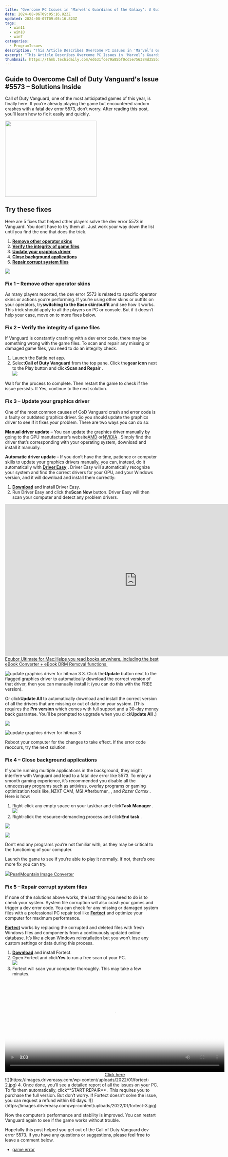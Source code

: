 ```yaml
---
title: "Overcome PC Issues in 'Marvel’s Guardians of the Galaxy': A Guide to 8 Effective Fixes"
date: 2024-08-06T09:05:16.823Z
updated: 2024-08-07T09:05:16.823Z
tags:
  - win11
  - win10
  - win7
categories:
  - ProgramIssues
description: "This Article Describes Overcome PC Issues in 'Marvel’s Guardians of the Galaxy': A Guide to 8 Effective Fixes"
excerpt: "This Article Describes Overcome PC Issues in 'Marvel’s Guardians of the Galaxy': A Guide to 8 Effective Fixes"
thumbnail: https://thmb.techidaily.com/ed631fce79a85bf0cd5e756384d355b32be9ff521aba55cfa7af4917eeac790c.jpg
---
```


## Guide to Overcome Call of Duty Vanguard's Issue #5573 – Solutions Inside

Call of Duty Vanguard, one of the most anticipated games of this year, is finally here. If you’re already playing the game but encountered random crashes with a fatal dev error 5573, don’t worry. After reading this post, you’ll learn how to fix it easily and quickly.

<!-- affiliate ads begin -->
<a href="https://united.elfm.net/c/5597632/748964/4704" target="_top" id="748964"><img src="//a.impactradius-go.com/display-ad/4704-748964" border="0" alt="" width="300" height="250"/></a><img height="0" width="0" src="https://united.elfm.net/i/5597632/748964/4704" style="position:absolute;visibility:hidden;" border="0" />
<!-- affiliate ads end -->
## Try these fixes

 Here are 5 fixes that helped other players solve the dev error 5573 in Vanguard. You don’t have to try them all. Just work your way down the list until you find the one that does the trick.

1. [**Remove other operator skins**](https://tools.techidaily.com/drivereasy/download/)
2. [**Verify the integrity of game files**](https://tools.techidaily.com/drivereasy/download/)
3. [**Update your graphics driver**](https://tools.techidaily.com/drivereasy/download/)
4. [**Close background applications**](https://tools.techidaily.com/drivereasy/download/)
5. **[Repair corrupt system files](https://tools.techidaily.com/drivereasy/download/)**

<!-- affiliate ads begin -->
<a href="https://secure.2checkout.com/order/checkout.php?PRODS=4729320&QTY=1&AFFILIATE=108875&CART=1"><img src="https://secure.avangate.com/images/merchant/f7f07e7dab09533bc71247a5b29a7373/products/2_iDeviceMessageBox.png" border="0"></a>
<!-- affiliate ads end -->
### Fix 1 – Remove other operator skins

 As many players reported, the dev error 5573 is related to specific operator skins or actions you’re performing. If you’re using other skins or outfits on your operators, try**switching to the Base skin/outfit** and see how it works. This trick should apply to all the players on PC or console. But if it doesn’t help your case, move on to more fixes below.

### Fix 2 – Verify the integrity of game files

 If Vanguard is constantly crashing with a dev error code, there may be something wrong with the game files. To scan and repair any missing or damaged game files, you need to do an integrity check.

1. Launch the Battle.net app.
2. Select**Call of Duty Vanguard** from the top pane. Click the**gear icon** next to the Play button and click**Scan and Repair** .  
![](https://images.drivereasy.com/wp-content/uploads/2021/11/scan-and-repair-game-files-1.jpg)

 Wait for the process to complete. Then restart the game to check if the issue persists. If Yes, continue to the next solution.

### Fix 3 – Update your graphics driver

 One of the most common causes of CoD Vanguard crash and error code is a faulty or outdated graphics driver. So you should update the graphics driver to see if it fixes your problem. There are two ways you can do so:

**Manual driver update** – You can update the graphics driver manually by going to the GPU manufacturer’s website[AMD](https://www.amd.com/en/support) or[NVIDIA](https://www.nvidia.com/Download/index.aspx) . Simply find the driver that’s corresponding with your operating system, download and install it manually.

**Automatic driver update** – If you don’t have the time, patience or computer skills to update your graphics drivers manually, you can, instead, do it automatically with **[Driver Easy](https://tools.techidaily.com/drivereasy/download/)**  . Driver Easy will automatically recognize your system and find the correct drivers for your GPU, and your Windows version, and it will download and install them correctly:

1. **[Download](https://tools.techidaily.com/drivereasy/download/)**  and install Driver Easy.
2. Run Driver Easy and click the**Scan Now** button. Driver Easy will then scan your computer and detect any problem drivers.  
<!-- affiliate ads begin -->
<a href="https://secure.2checkout.com/order/checkout.php?PRODS=4599952&QTY=1&AFFILIATE=108875&CART=1"><iframe width="864" height="500" src="https://www.youtube.com/embed/jVnfr5HudQw" title="The Latest and Easiest Solution to Remove Kindle DRM on Windows (without Degrading)" frameborder="0" allow="accelerometer; autoplay; clipboard-write; encrypted-media; gyroscope; picture-in-picture; web-share" referrerpolicy="strict-origin-when-cross-origin" allowfullscreen></iframe>Epubor Ultimate for Mac:Helps you read books anywhere, including the best eBook Converter + eBook DRM Removal functions.</a>
<!-- affiliate ads end -->
![update graphics driver for hitman 3](https://images.drivereasy.com/wp-content/uploads/2021/01/update-graphics-driver-de-1.jpg)
3. Click the**Update** button next to the flagged graphics driver to automatically download the correct version of that driver, then you can manually install it (you can do this with the FREE version).  

 Or click**Update All** to automatically download and install the correct version of all the drivers that are missing or out of date on your system. (This requires the **[Pro version](https://tools.techidaily.com/drivereasy/download/)**  which comes with full support and a 30-day money back guarantee. You’ll be prompted to upgrade when you click**Update All** .)  
<!-- affiliate ads begin -->
<a href="https://secure.2checkout.com/order/checkout.php?PRODS=37100474&QTY=1&AFFILIATE=108875&CART=1"><img src="https://awario.com/images/pages/index/img-leads-1280@1x.avif" border="0"></a>
<!-- affiliate ads end -->
![update graphics driver for hitman 3](https://images.drivereasy.com/wp-content/uploads/2021/01/update-graphics-driver-de-2.jpg)

 Reboot your computer for the changes to take effect. If the error code reoccurs, try the next solution.

### Fix 4 – Close background applications

 If you’re running multiple applications in the background, they might interfere with Vanguard and lead to a fatal dev error like 5573\. To enjoy a smooth gaming experience, it’s recommended you disable all the unnecessary programs such as antivirus, overlay programs or gaming optimization tools like_NZXT CAM, MSI Afterburner_ , and _Razer Cortex_ . Here is how:

1. Right-click any empty space on your taskbar and click**Task Manager** .  
![](https://images.drivereasy.com/wp-content/uploads/2020/11/1-1-8.jpg)
2. Right-click the resource-demanding process and click**End task** .  
<!-- affiliate ads begin -->
<a href="https://estore.winxdvd.com/order/checkout.php?PRODS=4081991&QTY=1&AFFILIATE=108875&CART=1"><img src="https://www.winxdvd.com/affiliate/new-banner/wt-500x500.jpg" border="0"></a>
<!-- affiliate ads end -->
![](https://images.drivereasy.com/wp-content/uploads/2020/09/3-2-1.jpg)

 Don’t end any programs you’re not familiar with, as they may be critical to the functioning of your computer.

 Launch the game to see if you’re able to play it normally. If not, there’s one more fix you can try.

<!-- affiliate ads begin -->
<a href="https://secure.2checkout.com/order/checkout.php?PRODS=4550420&QTY=1&AFFILIATE=108875&CART=1"><img src="https://www.pearlmountainsoft.com/n_img/product/pic/f_02.jpg" border="0">PearlMountain Image Converter</a>
<!-- affiliate ads end -->
### Fix 5 – Repair corrupt system files

 If none of the solutions above works, the last thing you need to do is to check your system. System file corruption will also crash your games and trigger a dev error code. You can check for any missing or damaged system files with a professional PC repair tool like **[Fortect](https://tools.techidaily.com/drivereasy/download/)**  and optimize your computer for maximum performance.

**[Fortect](https://tools.techidaily.com/drivereasy/download/)**  works by replacing the corrupted and deleted files with fresh Windows files and components from a continuously updated online database. It’s like a clean Windows reinstallation but you won’t lose any custom settings or data during this process.

1. **[Download](https://tools.techidaily.com/drivereasy/download/)**  and install Fortect.
2. Open Fortect and click**Yes** to run a free scan of your PC.  
![](https://images.drivereasy.com/wp-content/uploads/2022/01/fortect-1.jpg)
3. Fortect will scan your computer thoroughly. This may take a few minutes.  
<!-- affiliate ads begin -->
<span id="1993652">
					<video width="720" height="300" style="cursor:pointer"
           poster="//a.impactradius-go.com/display-clicktoplayimage/1993652.jpeg"
           onclick="if(!this.playClicked){this.play();this.setAttribute('controls',true);this.playClicked=true;}">
	   <source src="//a.impactradius-go.com/display-ad/22993-1993652">
	   <img src="//a.impactradius-go.com/display-clicktoplayimage/1993652.jpeg" style="border: none; height: 100%; width: 100%; object-fit: contain">
	</video>
	<div style="width:720px;text-align:center"><a href="javascript:window.open(decodeURIComponent('https%3A%2F%2Fhomestyler.sjv.io%2Fc%2F5597632%2F1993652%2F22993'), '_blank');void(0);">Click here</a></div>
</span>
<img height="0" width="0" src="https://imp.pxf.io/i/5597632/1993652/22993" style="position:absolute;visibility:hidden;" border="0" />
<!-- affiliate ads end -->
![](https://images.drivereasy.com/wp-content/uploads/2022/01/fortect-2.jpg)
4. Once done, you’ll see a detailed report of all the issues on your PC. To fix them automatically, click**START REPAIR** . This requires you to purchase the full version. But don’t worry. If Fortect doesn’t solve the issue, you can request a refund within 60 days.  
![](https://images.drivereasy.com/wp-content/uploads/2022/01/fortect-3.jpg)

 Now the computer’s performance and stability is improved. You can restart Vanguard again to see if the game works without trouble.

 Hopefully this post helped you get out of the Call of Duty Vanguard dev error 5573\. If you have any questions or suggestions, please feel free to leave a comment below.

* [game error](https://tools.techidaily.com/drivereasy/download/)

<ins class="adsbygoogle"
     style="display:block"
     data-ad-format="autorelaxed"
     data-ad-client="ca-pub-7571918770474297"
     data-ad-slot="1223367746"></ins>



<ins class="adsbygoogle"
     style="display:block"
     data-ad-client="ca-pub-7571918770474297"
     data-ad-slot="8358498916"
     data-ad-format="auto"
     data-full-width-responsive="true"></ins>
